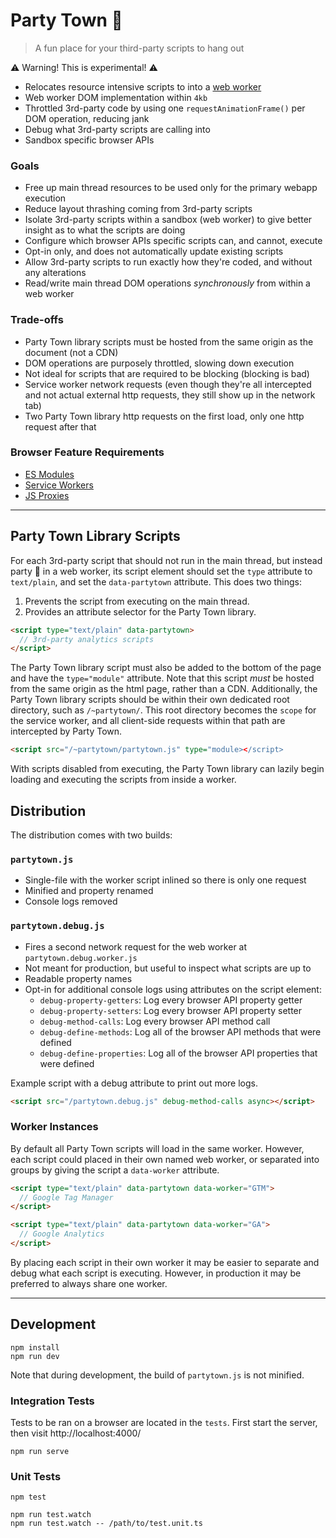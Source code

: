 # Party Town 🎉

> A fun place for your third-party scripts to hang out

⚠️ Warning! This is experimental! ⚠️

- Relocates resource intensive scripts to into a [web worker](https://developer.mozilla.org/en-US/docs/Web/API/Web_Workers_API)
- Web worker DOM implementation within `4kb`
- Throttled 3rd-party code by using one `requestAnimationFrame()` per DOM operation, reducing jank
- Debug what 3rd-party scripts are calling into
- Sandbox specific browser APIs

### Goals

- Free up main thread resources to be used only for the primary webapp execution
- Reduce layout thrashing coming from 3rd-party scripts
- Isolate 3rd-party scripts within a sandbox (web worker) to give better insight as to what the scripts are doing
- Configure which browser APIs specific scripts can, and cannot, execute
- Opt-in only, and does not automatically update existing scripts
- Allow 3rd-party scripts to run exactly how they're coded, and without any alterations
- Read/write main thread DOM operations _synchronously_ from within a web worker

### Trade-offs

- Party Town library scripts must be hosted from the same origin as the document (not a CDN)
- DOM operations are purposely throttled, slowing down execution
- Not ideal for scripts that are required to be blocking (blocking is bad)
- Service worker network requests (even though they're all intercepted and not actual external http requests, they still show up in the network tab)
- Two Party Town library http requests on the first load, only one http request after that

### Browser Feature Requirements

- [ES Modules](https://caniuse.com/es6-module)
- [Service Workers](https://caniuse.com/serviceworkers)
- [JS Proxies](https://caniuse.com/proxy)

---

## Party Town Library Scripts

For each 3rd-party script that should not run in the main thread, but instead party 🎉 in a web worker, its script element
should set the `type` attribute to `text/plain`, and set the `data-partytown` attribute. This does two things:

1. Prevents the script from executing on the main thread.
2. Provides an attribute selector for the Party Town library.

```html
<script type="text/plain" data-partytown>
  // 3rd-party analytics scripts
</script>
```

The Party Town library script must also be added to the bottom of the page and have the
`type="module"` attribute. Note that this script _must_ be hosted from the same origin as
the html page, rather than a CDN. Additionally, the Party Town library scripts should be
within their own dedicated root directory, such as `/~partytown/`. This root directory
becomes the `scope` for the service worker, and all client-side requests within that path
are intercepted by Party Town.

```html
<script src="/~partytown/partytown.js" type="module></script>
```

With scripts disabled from executing, the Party Town library can lazily begin loading and
executing the scripts from inside a worker.

## Distribution

The distribution comes with two builds:

### `partytown.js`

- Single-file with the worker script inlined so there is only one request
- Minified and property renamed
- Console logs removed

### `partytown.debug.js`

- Fires a second network request for the web worker at `partytown.debug.worker.js`
- Not meant for production, but useful to inspect what scripts are up to
- Readable property names
- Opt-in for additional console logs using attributes on the script element:
  - `debug-property-getters`: Log every browser API property getter
  - `debug-property-setters`: Log every browser API property setter
  - `debug-method-calls`: Log every browser API method call
  - `debug-define-methods`: Log all of the browser API methods that were defined
  - `debug-define-properties`: Log all of the browser API properties that were defined

Example script with a debug attribute to print out more logs.

```html
<script src="/partytown.debug.js" debug-method-calls async></script>
```

### Worker Instances

By default all Party Town scripts will load in the same worker. However, each
script could placed in their own named web worker, or separated into  
groups by giving the script a `data-worker` attribute.

```html
<script type="text/plain" data-partytown data-worker="GTM">
  // Google Tag Manager
</script>

<script type="text/plain" data-partytown data-worker="GA">
  // Google Analytics
</script>
```

By placing each script in their own worker it may be easier to separate and debug
what each script is executing. However, in production it may be preferred to always
share one worker.

---

## Development

```
npm install
npm run dev
```

Note that during development, the build of `partytown.js` is not minified.

### Integration Tests

Tests to be ran on a browser are located in the `tests`. First start the server, then visit http://localhost:4000/

```
npm run serve
```

### Unit Tests

```
npm test
```

```
npm run test.watch
npm run test.watch -- /path/to/test.unit.ts
```
